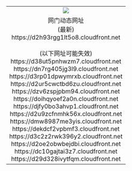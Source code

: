 ﻿<table>
  <tr></tr>
  <tr><td colspan=2 align=center><img src="https://d2h93rgg1lt5o8.cloudfront.net/Up/oGate.jpg" /></td></tr>
  <tr><td colspan=2 align=center>网门动态网址<br/>(最新)
<br>https://d2h93rgg1lt5o8.cloudfront.net
<br/><br/>(以下网址可能失效)
<br>https://d38ut5pnhwzm7.cloudfront.net
<br>https://dn7rg405jg3l9.cloudfront.net
<br>https://d3rp01dpwymrxb.cloudfront.net
<br>https://d2ur5cwctbd6zu.cloudfront.net
<br>https://dzv6zspjpbm94.cloudfront.net
<br>https://doihqyoef2a0n.cloudfront.net
<br>https://djfy0bo3ahvp1.cloudfront.net
<br>https://d2u9zcfnmhk56x.cloudfront.net
<br>https://dmw8987me3yis.cloudfront.net
<br>https://dekdcf2vpbmf3.cloudfront.net
<br>https://d3c2z2rwk396y2.cloudfront.net
<br>https://d2oe2obwbejdbi.cloudfront.net
<br>https://dc10gajtai3z7.cloudfront.net
<br>https://d29d328ivytfqm.cloudfront.net
    </td>
  </tr>
</table>
